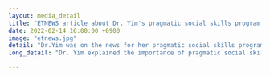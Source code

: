 ```yaml
---
layout: media_detail
title: "ETNEWS article about Dr. Yim's pragmatic social skills program."
date: 2022-02-14 16:00:00 +0900
image: "etnews.jpg"
detail: "Dr.Yim was on the news for her pragmatic social skills program." 
long_detail: "Dr. Yim explained the importance of pragmatic social skills in children and the motivation for developing the program for Crewdy. The program was planned to enhance children's pragmatic skills via dialogic book reading. Acccording to the article, Dr. Yim said,'If you ask me what is the important factor for a child to have a healthy life, I will answer without hesitation that it is a language success. This is because good communication and language make them better able to engage in socialization as well as making the healthy family engagement. Language development is essential for all aspects of their education, and throughout their lives as they grow into adulthood. I developed the pragmatic social skills program with Crewdy because a lot of children are struggling with social skills due to the pandemic. This program is based on the results of our lab's study, and we hope that children will be able to enjoy this evidence-based online class. [online] Available https://m.etnews.com/20230214000083?obj=Tzo4OiJzdGRDbGFzcyI6Mjp7czo3OiJyZWZlcmVyIjtOO3M6NzoiZm9yd2FyZCI7czoxMzoid2ViIHRvIG1vYmlsZSI7fQ%3D%3D."

---
```


